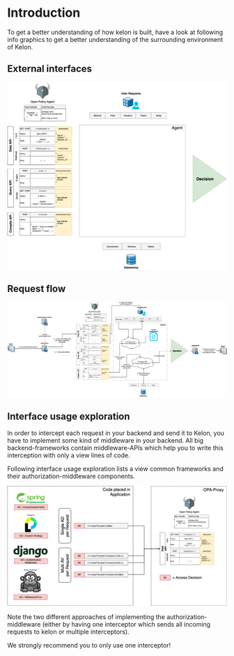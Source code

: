 # Introduction

To get a better understanding of how kelon is built, have a look at following info graphics to get a better understanding of the surrounding environment of Kelon.

## External interfaces

![External_Interfaces](../img/kelon/External_Interfaces.png)

## Request flow

![Request_Flow_Data_Proxy](../img/kelon/Request_Flow_Data_Proxy.png)

## Interface usage exploration

In order to intercept each request in your backend and send it to Kelon, you have to implement some kind of middleware in your backend.
All big backend-frameworks contain middleware-APIs which help you to write this interception with only a view lines of code.

Following interface usage exploration lists a view common frameworks and their authorization-middleware components.

![Usage_Exploration](../img/kelon/Usage_Exploration.png)

Note the two different approaches of implementing the authorization-middleware (either by having one interceptor which sends all incoming requests to kelon or multiple interceptors).

We strongly recommend you to only use one interceptor!